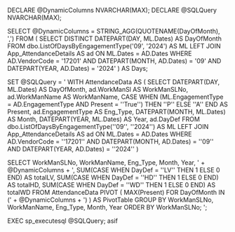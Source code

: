 DECLARE @DynamicColumns NVARCHAR(MAX); 
DECLARE @SQLQuery NVARCHAR(MAX);

SELECT @DynamicColumns = STRING_AGG(QUOTENAME(DayOfMonth), ',') 
FROM ( 
    SELECT DISTINCT DATEPART(DAY, ML.Dates) AS DayOfMonth 
    FROM dbo.ListOfDaysByEngagementType('09', '2024') AS ML 
    LEFT JOIN App_AttendanceDetails AS ad ON ML.Dates = AD.Dates 
    WHERE AD.VendorCode = '17201' 
    AND DATEPART(MONTH, AD.Dates) = '09' 
    AND DATEPART(YEAR, AD.Dates) = '2024' 
) AS Days;

SET @SQLQuery = '
WITH AttendanceData AS (
    SELECT 
        DATEPART(DAY, ML.Dates) AS DayOfMonth, 
        ad.WorkManSl AS WorkManSLNo, 
        ad.WorkManName AS WorkManName, 
        CASE 
            WHEN (ML.EngagementType = AD.EngagementType AND Present = ''True'') THEN ''P'' 
            ELSE ''A'' 
        END AS Present, 
        ad.EngagementType AS Eng_Type, 
        DATEPART(MONTH, ML.Dates) AS Month,
        DATEPART(YEAR, ML.Dates) AS Year,
        ad.DayDef
    FROM dbo.ListOfDaysByEngagementType(''09'', ''2024'') AS ML 
    LEFT JOIN App_AttendanceDetails AS ad ON ML.Dates = AD.Dates 
    WHERE AD.VendorCode = ''17201'' 
    AND DATEPART(MONTH, AD.Dates) = ''09'' 
    AND DATEPART(YEAR, AD.Dates) = ''2024''
)

SELECT 
    WorkManSLNo, 
    WorkManName, 
    Eng_Type, 
    Month, 
    Year, 
    ' + @DynamicColumns + ', 
    SUM(CASE WHEN DayDef = ''LV'' THEN 1 ELSE 0 END) AS totalLV,
    SUM(CASE WHEN DayDef = ''HD'' THEN 1 ELSE 0 END) AS totalHD,
    SUM(CASE WHEN DayDef = ''WD'' THEN 1 ELSE 0 END) AS totalWD
FROM AttendanceData
PIVOT ( 
    MAX(Present) FOR DayOfMonth IN (' + @DynamicColumns + ') 
) AS PivotTable
GROUP BY WorkManSLNo, WorkManName, Eng_Type, Month, Year
ORDER BY WorkManSLNo;
';

EXEC sp_executesql @SQLQuery;  asif
